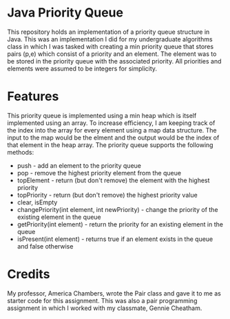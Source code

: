 # Java Priority Queue 
This repository holds an implementation of a priority queue structure in Java. This was an implementation I did for my undergraduate algorithms class in which I was tasked with creating a min priority queue that stores pairs (p,e) which consist of a priority and an element. The element was to be stored in the priority queue with the associated priority. All priorities and elements were assumed to be integers for simplicity. 

# Features 
This priority queue is implemented using a min heap which is itself implemented using an array. To increase efficiency, I am keeping track of the index into the array for every element using a map data structure. The input to the map would be the elment and the output would be the index of that element in the heap array. The priority queue supports the following methods:
- push - add an element to the priority queue
- pop - remove the highest priority element from the queue
- topElement - return (but don't remove) the element with the highest priority
- topPriority - return (but don't remove) the highest priority value
- clear, isEmpty
- changePriority(int element, int newPriority) - change the priority of the existing element in the queue 
- getPriority(int element) - return the priority for an existing element in the queue
- isPresent(int element) - returns true if an element exists in the queue and false otherwise 

# Credits
My professor, America Chambers, wrote the Pair class and gave it to me as starter code for this assignment. This was also a pair programming assignment in which I worked with my classmate, Gennie Cheatham. 
